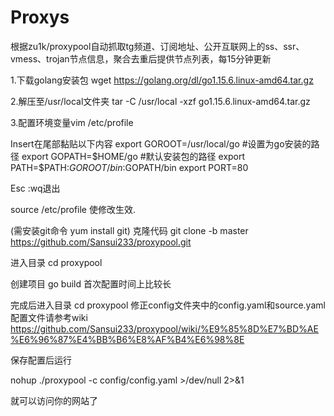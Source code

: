 # Proxys
根据zu1k/proxypool自动抓取tg频道、订阅地址、公开互联网上的ss、ssr、vmess、trojan节点信息，聚合去重后提供节点列表，每15分钟更新



1.下载golang安装包
wget https://golang.org/dl/go1.15.6.linux-amd64.tar.gz

2.解压至/usr/local文件夹
tar -C /usr/local -xzf go1.15.6.linux-amd64.tar.gz

3.配置环境变量vim /etc/profile

Insert在尾部黏贴以下内容
export GOROOT=/usr/local/go #设置为go安装的路径
export GOPATH=$HOME/go #默认安装包的路径
export PATH=$PATH:$GOROOT/bin:$GOPATH/bin
export PORT=80

Esc :wq退出

source /etc/profile  使修改生效.

(需安装git命令  yum install git)
克隆代码
git clone -b master https://github.com/Sansui233/proxypool.git

进入目录
cd proxypool

创建项目
go build
首次配置时间上比较长

完成后进入目录
cd proxypool
修正config文件夹中的config.yaml和source.yaml
配置文件请参考wiki
https://github.com/Sansui233/proxypool/wiki/%E9%85%8D%E7%BD%AE%E6%96%87%E4%BB%B6%E8%AF%B4%E6%98%8E

保存配置后运行

nohup ./proxypool -c config/config.yaml >/dev/null 2>&1

就可以访问你的网站了

